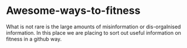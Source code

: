 # Awesome-ways-to-fitness

What is not rare is the large amounts of misinformation or dis-orgalnised information. In this place we are placing to sort out useful information on fitness in a github way. 
